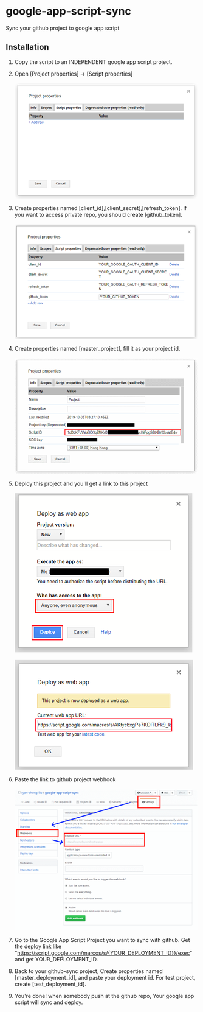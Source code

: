 # google-app-script-sync
Sync your github project to google app script

## Installation
1. Copy the script to an INDEPENDENT google app script project.
2. Open [Project properties] -> [Script properties]
<br><br>
    ![project_property_view](assets/project_property_view.png)

3. Create properties named [client_id],[client_secret],[refresh_token].
    If you want to access private repo, you should create [github_token].
    <br><br>
        ![project_property_view_fill](assets/project_property_view_fill.png)
        
4. Create properties named [master_project], fill it as your project id.
        <br><br>
        ![project_property_info](assets/project_property_info.png)

5. Deploy this project and you'll get a link to this project
        <br><br>
        ![project_deploy](assets/project_deploy.png)
        <br><br>
        ![project_deploy_link](assets/project_deploy_link.png)

6. Paste the link to github project webhook
        <br><br>
                ![webhook](assets/webhook.png)

7. Go to the Google App Script Project you want to sync with github.
        Get the deploy link like "https://script.google.com/marcos/s/{YOUR_DEPLOYMENT_ID}}/exec"
        and get YOUR_DEPLOYMENT_ID.

8. Back to your github-sync project, Create properties named [master_deployment_id], and paste your deployment id.
    For test project, create [test_deployment_id].

9. You're done! when somebody push at the github repo,
    Your google app script will sync and deploy.
